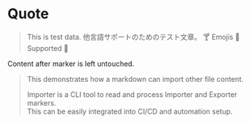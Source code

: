 # Quote

<!-- == imptr: quoted-note / begin from: ../other/note.txt#1~ style: quote == -->
> This is test data.
> 他言語サポートのためのテスト文章。
> 🍸 Emojis 🍷 Supported 🍺
<!-- == imptr: quoted-note / end == -->

Content after marker is left untouched.

<!-- == imptr: quoted-exporter / begin from: ./snippet-description.md#[for-demo] style: quote == -->
> This demonstrates how a markdown can import other file content.
> 
> Importer is a CLI tool to read and process Importer and Exporter markers.  
> This can be easily integrated into CI/CD and automation setup.
<!-- == imptr: quoted-exporter / end == -->
